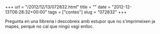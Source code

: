 +++
url = "/2012/12/13/072832.html"
title = ""
date = "2012-12-13T06:28:32+00:00"
tags = ["contes"]
slug = "072832"
+++

Pregunta en una llibreria i descobreix amb estupor que no s'imprimeixen ja mapes, perquè no cal que ningú vagi enlloc.
